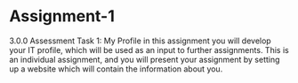 # Assignment-1
3.0.0 Assessment Task 1: My Profile
in this assignment you will develop your IT profile, which will be used as an input to further assignments. This is an individual assignment, and you will present your assignment by setting up a website which will contain the information about you.

 

